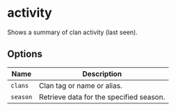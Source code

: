 # activity

Shows a summary of clan activity (last seen).

## Options

| Name     | Description                             |
| -------- | --------------------------------------- |
| `clans`  | Clan tag or name or alias.              |
| `season` | Retrieve data for the specified season. |
